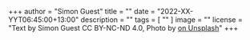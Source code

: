 +++
author = "Simon Guest"
title = ""
date = "2022-XX-YYT06:45:00+13:00"
description = ""
tags = [ "" ]
image = ""
license = "Text by Simon Guest CC BY-NC-ND 4.0, Photo by [ on Unsplash]()"
+++

